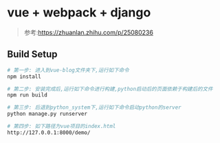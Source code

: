 # vue + webpack + django

> 参考:https://zhuanlan.zhihu.com/p/25080236

## Build Setup

``` bash
# 第一步: 进入到vue-blog文件夹下,运行如下命令
npm install

# 第二步: 安装完成后,运行如下命令进行构建,python启动后的页面依赖于构建后的文件
npm run build

# 第三步: 后退到python_system下,运行如下命令启动python的server
python manage.py runserver

# 第四步: 如下路径为vue项目的index.html
http://127.0.0.1:8000/demo/
```